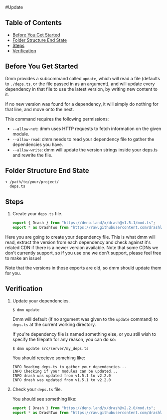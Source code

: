 #Update

## Table of Contents

- [Before You Get Started](#before-you-get-started)
- [Folder Structure End State](#folder-structure-end-state)
- [Steps](#steps)
- [Verification](#verification)

## Before You Get Started

Dmm provides a subcommand called `update`, which will read a file (defaults to `./deps.ts`, or the file passed in as an argument), and will update every dependency in that file to use the latest version, by writing new content to it.

If no new version was found for a dependency, it will simply do nothing for that line, and move onto the next.

This command requires the following permissions:

- `--allow-net`: dmm uses HTTP requests to fetch information on the given module.
- `--allow-read`: dmm needs to read your dependency file to gather the dependencies you have.
- `--allow-write`: dmm will update the version strings inside your deps.ts and rewrite the file.

## Folder Structure End State

```text
▾ /path/to/your/project/
  deps.ts
```

## Steps

1. Create your `deps.ts` file.

   ```typescript
   export { Drash } from "https://deno.land/x/drash@v1.5.1/mod.ts";
   export * as DrashTwo from "https://raw.githubusercontent.com/drashland/drash/v1.5.1/mod.ts";
   ```

Here you are going to create your dependency file. This is what dmm will read, extract the version from each dependency and check against it's related CDN if there is a newer version available. Note that some CDNs we don't currently support, so if you use one we don't support, please feel free to make an issue!

Note that the versions in those exports are old, so dmm should update them for you.

## Verification

1. Update your dependencies.

   ```shell
   $ dmm update
   ```

   Dmm will default (if no argument was given to the `update` command) to `deps.ts` at the current working directory.

   If you're dependency file is named something else, or you still wish to specify the filepath for any reason, you can do so:

   ```shell
   $ dmm update src/server/my_deps.ts
   ```

   You should receieve somehing like:

   ```text
   INFO Reading deps.ts to gather your dependencies...
   INFO Checking if your modules can be updated...
   INFO drash was updated from v1.5.1 to v2.2.0
   INFO drash was updated from v1.5.1 to v2.2.0
   ```

2. Check your `deps.ts` file.

   You should see something like:

   ```ts
   export { Drash } from "https://deno.land/x/drash@v2.2.0/mod.ts";
   export * as DrashTwo from "https://raw.githubusercontent.com/drashland/drash/v2.2.0/mod.ts";
   ```


